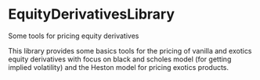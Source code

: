 # EquityDerivativesLibrary
Some tools for pricing equity derivatives

This library provides some basics tools for the pricing of vanilla and exotics equity derivatives with focus on black and scholes model (for getting implied volatility) and the Heston model for pricing exotics products.
